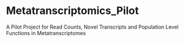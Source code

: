 # Metatranscriptomics_Pilot
A Pilot Project for Read Counts, Novel Transcripts and Population Level Functions in Metatranscriptomes
